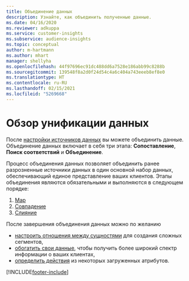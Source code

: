 ```yaml
---
title: Объединение данных
description: Узнайте, как объединить полученные данные.
ms.date: 04/16/2020
ms.reviewer: adkuppa
ms.service: customer-insights
ms.subservice: audience-insights
ms.topic: conceptual
author: m-hartmann
ms.author: mhart
manager: shellyha
ms.openlocfilehash: 44f97696ec91dc488dd6a7528e186abb99c8288b
ms.sourcegitcommit: 139548f8a2d0f24d54c4a6c404a743eeeb8ef8e0
ms.translationtype: HT
ms.contentlocale: ru-RU
ms.lasthandoff: 02/15/2021
ms.locfileid: "5269668"
---
```

# <a name="data-unification-overview"></a>Обзор унификации данных

После [настройки источников данных](data-sources.md) вы можете объединить данные. Объединение данных включает в себя три этапа: **Сопоставление**, **Поиск соответствий** и **Объединение**.

Процесс объединения данных позволяет объединить ранее разрозненные источники данных в один основной набор данных, обеспечивающий единое представление ваших клиентов. Этапы объединения являются обязательными и выполняются в следующем порядке:

1. [Map](map-entities.md)
2. [Совпадение](match-entities.md)
3. [Слияние](merge-entities.md)

После завершения объединения данных можно по желанию

- [настроить отношения между сущностями](relationships.md) для создания сложных сегментов,
- [обогатить свои данные](enrichment-hub.md), чтобы получить более широкий спектр информации о ваших клиентах,
- [определить действия](activities.md) из некоторых загруженных атрибутов.


[!INCLUDE[footer-include](../includes/footer-banner.md)]